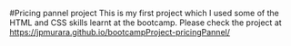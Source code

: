 #Pricing pannel project
This is my first project which I used some of the HTML and CSS skills learnt at the bootcamp. 
Please check the project at https://jpmurara.github.io/bootcampProject-pricingPannel/
